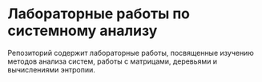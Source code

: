 # Лабораторные работы по системному анализу

Репозиторий содержит лабораторные работы, посвященные изучению методов анализа систем, работы с матрицами, деревьями и вычислениями энтропии.

